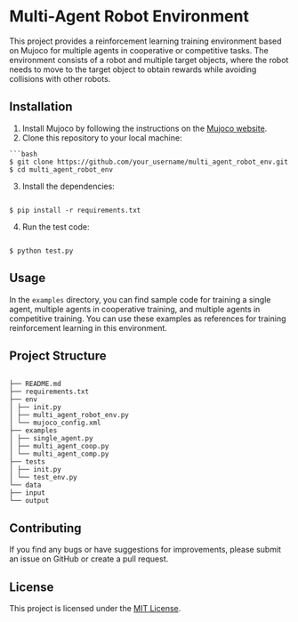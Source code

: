 # Multi-Agent Robot Environment

This project provides a reinforcement learning training environment based on Mujoco for multiple agents in cooperative or competitive tasks. The environment consists of a robot and multiple target objects, where the robot needs to move to the target object to obtain rewards while avoiding collisions with other robots.

## Installation

1. Install Mujoco by following the instructions on the [Mujoco website](http://www.mujoco.org/).
2. Clone this repository to your local machine:
<pre><code>```bash
$ git clone https://github.com/your_username/multi_agent_robot_env.git
$ cd multi_agent_robot_env
</code></pre>

3. Install the dependencies:
<pre><code>
$ pip install -r requirements.txt
</code></pre>

4. Run the test code:
<pre><code>
$ python test.py
</code></pre>

## Usage

In the `examples` directory, you can find sample code for training a single agent, multiple agents in cooperative training, and multiple agents in competitive training. You can use these examples as references for training reinforcement learning in this environment.

## Project Structure
<pre><code>
├── README.md
├── requirements.txt
├── env
│ ├── init.py
│ ├── multi_agent_robot_env.py
│ └── mujoco_config.xml
├── examples
│ ├── single_agent.py
│ ├── multi_agent_coop.py
│ └── multi_agent_comp.py
├── tests
│ ├── init.py
│ └── test_env.py
└── data
├── input
└── output
</code></pre>

## Contributing

If you find any bugs or have suggestions for improvements, please submit an issue on GitHub or create a pull request.

## License

This project is licensed under the [MIT License](LICENSE).
